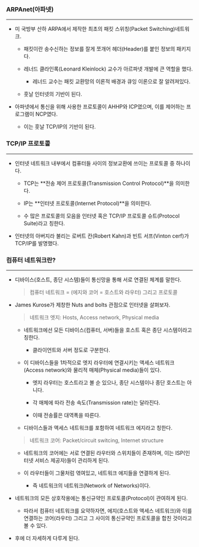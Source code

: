 ### ARPAnet(아파넷)
---
* 미 국방부 산하 ARPA에서 제작한 최초의 패킷 스위칭(Packet Switching)네트워크.

    * 패킷이란 송수신하는 정보를 잘게 쪼개어 헤더(Header)를 붙인 정보의 패키지다.

    * 레너드 클라인록(Leonard Kleinlock) 교수가 아르파넷 개발에 큰 역할을 했다.

        * 레너드 교수는 패킷 교환망의 이론적 배경과 큐잉 이론으로 잘 알려져있다.

    * 훗날 인터넷의 기반이 된다.

* 아파넷에서 통신을 위해 사용한 프로토콜이 AHHP와 ICP였으며, 이를 제어하는 프로그램이 NCP였다.

    * 이는 훗날 TCP/IP의 기반이 된다.

### TCP/IP 프로토콜
---
* 인터넷 네트워크 내부에서 컴퓨터들 사이의 정보교환에 쓰이는 프로토콜 중 하나이다.

    * TCP는 **전송 제어 프로토콜(Transmission Control Protocol)**을 의미한다.

    * IP는 **인터넷 프로토콜(Internet Protocol)**을 의미한다.

    * 수 많은 프로토콜의 모음을 인터넷 혹은 TCP/IP 프로토콜 슈트(Protocol Suite)라고 칭한다.

* 인터넷의 아버지라 불리는 로버트 칸(Robert Kahn)과 빈트 서프(Vinton cerf)가 TCP/IP를 발명했다.

### 컴퓨터 네트워크란?
---
* 디바이스(호스트, 종단 시스템)들이 통신망을 통해 서로 연결된 체계를 말한다.

    > 컴퓨터 네트워크 = (에지와 코어 = 호스트와 라우터) 그리고 프로토콜

* James Kurose가 제창한 Nuts and bolts 관점으로 인터넷을 살펴보자.

    > 네트워크 엣지: Hosts, Access network, Physical media

    * 네트워크에선 모든 디바이스(컴퓨터, 서버)들을 호스트 혹은 종단 시스템이라고 칭한다.

        * 클라이언트와 서버 정도로 구분한다.

    * 이 디바이스들을 1차적으로 엣지 라우터에 연결시키는 액세스 네트워크(Access network)와 물리적 매체(Physical media)들이 있다.

        * 엣지 라우터는 호스트라고 볼 순 있으나, 종단 시스템이나 종단 호스트는 아니다.

        * 각 매체에 따라 전송 속도(Transmission rate)는 달라진다.

        * 이때 전송률은 대역폭을 따른다.

    * 디바이스들과 액세스 네트워크를 포함하여 네트워크 에지라고 칭한다.

    > 네트워크 코어: Packet/circuit switcing, Internet structure

    * 네트워크의 코어에는 서로 연결된 라우터와 스위치들이 존재하며, 이는 ISP(인터넷 서비스 제공자)들이 관리하게 된다.

    * 이 라우터들이 그물처럼 엮여있고, 네트워크 에지들을 연결하게 된다.

        * 즉 네트워크의 네트워크(Network of Networks)이다.

* 네트워크의 모든 상호작용에는 통신규약인 프로토콜(Protocol)이 관여하게 된다.

    * 따라서 컴퓨터 네트워크를 요약하자면, 에지(호스트와 액세스 네트워크)와 이를 연결하는 코어(라우터) 그리고 그 사이의 통신규약인 프로토콜을 합친 것이라고 볼 수 있다.

* 후에 더 자세하게 다루게 된다.
